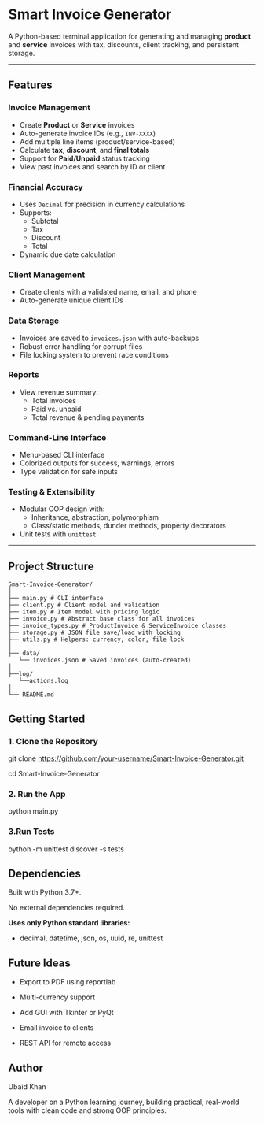 # Smart Invoice Generator

A Python-based terminal application for generating and managing **product** and **service** invoices with tax, discounts, client tracking, and persistent storage.

---

## Features

### Invoice Management
- Create **Product** or **Service** invoices
- Auto-generate invoice IDs (e.g., `INV-XXXX`)
- Add multiple line items (product/service-based)
- Calculate **tax**, **discount**, and **final totals**
- Support for **Paid/Unpaid** status tracking
- View past invoices and search by ID or client

### Financial Accuracy
- Uses `Decimal` for precision in currency calculations
- Supports:
  - Subtotal
  - Tax
  - Discount
  - Total
- Dynamic due date calculation

### Client Management
- Create clients with a validated name, email, and phone
- Auto-generate unique client IDs

### Data Storage
- Invoices are saved to `invoices.json` with auto-backups
- Robust error handling for corrupt files
- File locking system to prevent race conditions

### Reports
- View revenue summary:
  - Total invoices
  - Paid vs. unpaid
  - Total revenue & pending payments

### Command-Line Interface
- Menu-based CLI interface
- Colorized outputs for success, warnings, errors
- Type validation for safe inputs

### Testing & Extensibility
- Modular OOP design with:
  - Inheritance, abstraction, polymorphism
  - Class/static methods, dunder methods, property decorators
- Unit tests with `unittest`

---

##  Project Structure

```
Smart-Invoice-Generator/
│
├── main.py # CLI interface
├── client.py # Client model and validation
├── item.py # Item model with pricing logic
├── invoice.py # Abstract base class for all invoices
├── invoice_types.py # ProductInvoice & ServiceInvoice classes
├── storage.py # JSON file save/load with locking
├── utils.py # Helpers: currency, color, file lock
│
├── data/
   └── invoices.json # Saved invoices (auto-created)
│
├──log/
   └──actions.log
│
└── README.md   
```
## Getting Started

### 1. Clone the Repository

git clone https://github.com/your-username/Smart-Invoice-Generator.git

cd Smart-Invoice-Generator

### 2. Run the App

python main.py

### 3.Run Tests

python -m unittest discover -s tests

## Dependencies

Built with Python 3.7+.

No external dependencies required.

**Uses only Python standard libraries:**

  + decimal, datetime, json, os, uuid, re, unittest

## Future Ideas
+ Export to PDF using reportlab

+ Multi-currency support

+ Add GUI with Tkinter or PyQt

+ Email invoice to clients

+ REST API for remote access

## Author

Ubaid Khan

A developer on a Python learning journey, building practical, real-world tools with clean code and strong OOP principles.
 
